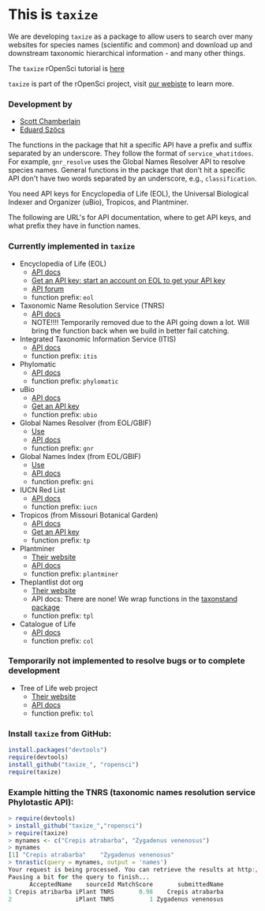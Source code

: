 # This is `taxize`

We are developing `taxize` as a package to allow users to search over many websites for species names (scientific and common) and download up and downstream taxonomic hierarchical information - and many other things. 

The `taxize` rOpenSci tutorial is [here](https://github.com/ropensci/taxize_/wiki/taxize-tutorial)

`taxize` is part of the rOpenSci project, visit [our webiste](http://ropensci.org) to learn more.

### Development by
+ [Scott Chamberlain](http://schamberlain.github.com/scott)
+ [Eduard Szöcs](https://github.com/EDiLD)

The functions in the package that hit a specific API have a prefix and suffix separated by an underscore. They follow the format of `service_whatitdoes`.  For example, `gnr_resolve` uses the Global Names Resolver API to resolve species names.  General functions in the package that don't hit a specific API don't have two words separated by an underscore, e.g., `classification`.

You need API keys for Encyclopedia of Life (EOL), the Universal Biological Indexer and Organizer (uBio), Tropicos, and Plantminer.

The following are URL's for API documentation, where to get API keys, and what prefix they have in function names. 

### Currently implemented in `taxize`
+ Encyclopedia of Life (EOL)
	+ [API docs](http://www.eol.org/api/)
	+ [Get an API key: start an account on EOL to get your API key](http://eol.org/users/register)
	+ [API forum](https://eol.uservoice.com/forums/15429-encyclopedia-of-life-api)
	+ function prefix: `eol`
+ Taxonomic Name Resolution Service (TNRS) 
	+ [API docs](http://tnrs.iplantcollaborative.org/api.html)
	+ NOTE!!!! Temporarily removed due to the API going down a lot. Will bring the function back when we build in better fail catching.
+ Integrated Taxonomic Information Service (ITIS)
	+ [API docs](http://www.itis.gov/ws_description.html)
	+ function prefix: `itis`
+ Phylomatic 
	+ [API docs](http://www.phylodiversity.net/phylomatic/phylomatic_api.html)
	+ function prefix: `phylomatic`
+ uBio
	+ [API docs](http://www.ubio.org/index.php?pagename=xml_services)
	+ [Get an API key](http://www.ubio.org/index.php?pagename=form)
	+ function prefix: `ubio`
+ Global Names Resolver (from EOL/GBIF)
	+ [Use](http://resolver.globalnames.org/)
	+ [API docs](http://resolver.globalnames.org/api)
	+ function prefix: `gnr`
+ Global Names Index (from EOL/GBIF)
	+ [Use](http://gni.globalnames.org/)
	+ [API docs](https://github.com/dimus/gni/wiki/api)
	+ function prefix: `gni`
+ IUCN Red List 
  	+ [API docs](https://www.assembla.com/spaces/sis/wiki/Red_List_API?version=3)
  	+ function prefix: `iucn`
+ Tropicos (from Missouri Botanical Garden)
	+ [API docs](http://services.tropicos.org/help)
	+ [Get an API key](http://services.tropicos.org/help?requestkey)
	+ function prefix: `tp`
+ Plantminer
	+ [Their website](http://www.plantminer.com/)
 	+ [API docs](http://www.plantminer.com/help)
 	+ function prefix: `plantminer`
+ Theplantlist dot org
	+ [Their website](http://www.theplantlist.org/)
 	+ API docs: There are none! We wrap functions in the [taxonstand package](http://cran.r-project.org/web/packages/Taxonstand/index.html)
 	+ function prefix: `tpl`
 + Catalogue of Life
 	+ [API docs](http://www.catalogueoflife.org/colwebsite/content/services)
 	+ function prefix: `col`

### Temporarily not implemented to resolve bugs or to complete development
+ Tree of Life web project
	+ [Their website](http://tolweb.org/tree/phylogeny.html)
 	+ [API docs](http://tolweb.org/tree/home.pages/downloadtree.html)
 	+ function prefix: `tol`

### Install `taxize` from GitHub:

```R 
install.packages("devtools")
require(devtools)
install_github("taxize_", "ropensci")
require(taxize)
```

### Example hitting the TNRS (taxonomic names resolution service Phylotastic API):

```R 
> require(devtools)
> install_github("taxize_","ropensci")
> require(taxize)
> mynames <- c("Crepis atrabarba", "Zygadenus venenosus")
> mynames
[1] "Crepis atrabarba"    "Zygadenus venenosus"
> tnrastic(query = mynames, output = 'names')
Your request is being processed. You can retrieve the results at http://api.phylotastic.org/tnrs/retrieve/c8b544f0794e13a61b0b63ea7952f664.
Pausing a bit for the query to finish...
      AcceptedName    sourceId MatchScore       submittedName
1 Crepis atribarba iPlant TNRS       0.98    Crepis atrabarba
2                  iPlant TNRS          1 Zygadenus venenosus
```